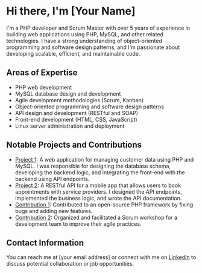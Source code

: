 # Hi there, I'm [Your Name]

I'm a PHP developer and Scrum Master with over 5 years of experience in building web applications using PHP, MySQL, and other related technologies. I have a strong understanding of object-oriented programming and software design patterns, and I'm passionate about developing scalable, efficient, and maintainable code.

## Areas of Expertise

- PHP web development
- MySQL database design and development
- Agile development methodologies (Scrum, Kanban)
- Object-oriented programming and software design patterns
- API design and development (RESTful and SOAP)
- Front-end development (HTML, CSS, JavaScript)
- Linux server administration and deployment

## Notable Projects and Contributions

- [Project 1](link): A web application for managing customer data using PHP and MySQL. I was responsible for designing the database schema, developing the backend logic, and integrating the front-end with the backend using API endpoints.
- [Project 2](link): A RESTful API for a mobile app that allows users to book appointments with service providers. I designed the API endpoints, implemented the business logic, and wrote the API documentation.
- [Contribution 1](link): Contributed to an open-source PHP framework by fixing bugs and adding new features.
- [Contribution 2](link): Organized and facilitated a Scrum workshop for a development team to improve their agile practices.

## Contact Information

You can reach me at [your email address] or connect with me on [LinkedIn](link) to discuss potential collaboration or job opportunities.
